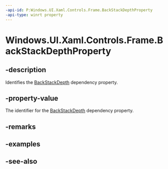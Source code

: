 ```yaml
---
-api-id: P:Windows.UI.Xaml.Controls.Frame.BackStackDepthProperty
-api-type: winrt property
---
```


<!-- Property syntax
public Windows.UI.Xaml.DependencyProperty BackStackDepthProperty { get; }
-->

# Windows.UI.Xaml.Controls.Frame.BackStackDepthProperty

## -description
Identifies the [BackStackDepth](frame_backstackdepth.md) dependency property.



## -property-value
The identifier for the [BackStackDepth](frame_backstackdepth.md) dependency property.

## -remarks

## -examples

## -see-also
